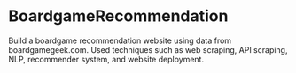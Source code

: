 # BoardgameRecommendation
Build a boardgame recommendation website using data from boardgamegeek.com. Used techniques such as web scraping, API scraping, NLP, recommender system, and website deployment.  
